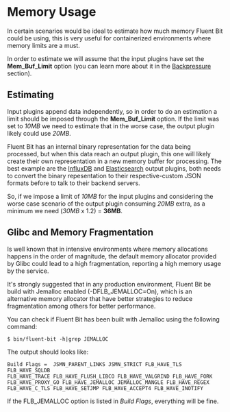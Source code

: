 # Memory Usage

In certain scenarios would be ideal to estimate how much memory Fluent Bit could be using, this is very useful for containerized environments where memory limits are a must.

In order to estimate we will assume that the input plugins have set the **Mem\_Buf\_Limit** option \(you can learn more about it in the [Backpressure](backpressure.md) section\).

## Estimating

Input plugins append data independently, so in order to do an estimation a limit should be imposed through the **Mem\_Buf\_Limit** option. If the limit was set to _10MB_ we need to estimate that in the worse case, the output plugin likely could use _20MB_.

Fluent Bit has an internal binary representation for the data being processed, but when this data reach an output plugin, this one will likely create their own representation in a new memory buffer for processing. The best example are the [InfluxDB](../output/influxdb.md) and [Elasticsearch](../output/elasticsearch.md) output plugins, both needs to convert the binary repesentation to their respective-custom JSON formats before to talk to their backend servers.

So, if we impose a limit of _10MB_ for the input plugins and considering the worse case scenario of the output plugin consuming _20MB_ extra, as a minimum we need \(_30MB_ x 1.2\) = **36MB**.

## Glibc and Memory Fragmentation

Is well known that in intensive environments where memory allocations happens in the order of magnitude, the default memory allocator provided by Glibc could lead to a high fragmentation, reporting a high memory usage by the service.

It's strongly suggested that in any production environment, Fluent Bit be build with Jemalloc enabled \(-DFLB\_JEMALLOC=On\), which is an alternative memory allocator that have better strategies to reduce fragmentation among others for better performance.

You can check if Fluent Bit has been built with Jemalloc using the following command:

```text
$ bin/fluent-bit -h|grep JEMALLOC
```

The output should looks like:

```text
Build Flags =  JSMN_PARENT_LINKS JSMN_STRICT FLB_HAVE_TLS FLB_HAVE_SQLDB
FLB_HAVE_TRACE FLB_HAVE_FLUSH_LIBCO FLB_HAVE_VALGRIND FLB_HAVE_FORK
FLB_HAVE_PROXY_GO FLB_HAVE_JEMALLOC JEMALLOC_MANGLE FLB_HAVE_REGEX
FLB_HAVE_C_TLS FLB_HAVE_SETJMP FLB_HAVE_ACCEPT4 FLB_HAVE_INOTIFY
```

If the FLB\_JEMALLOC option is listed in _Build Flags_, everything will be fine.

